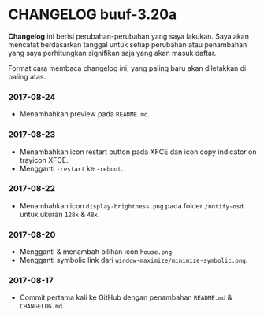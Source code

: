 # CHANGELOG buuf-3.20a

**Changelog** ini berisi perubahan-perubahan yang saya lakukan. Saya akan mencatat berdasarkan tanggal untuk setiap perubahan atau penambahan yang saya perhitungkan signifikan saja yang akan masuk daftar.

Format cara membaca changelog ini, yang paling baru akan diletakkan di paling atas.

### 2017-08-24
* Menambahkan preview pada `README.md`.

### 2017-08-23
* Menambahkan icon restart button pada XFCE dan icon copy indicator on trayicon XFCE.
* Mengganti `-restart` ke `-reboot`.

### 2017-08-22
* Menambahkan icon `display-brightness.png` pada folder `/notify-osd` untuk ukuran `128x` & `48x`.

### 2017-08-20
* Mengganti & menambah pilihan icon `house.png`.
* Mengganti symbolic link dari `window-maximize/minimize-symbolic.png`.

### 2017-08-17
* Commit pertama kali ke GitHub dengan penambahan `README.md` & `CHANGELOG.md`.
